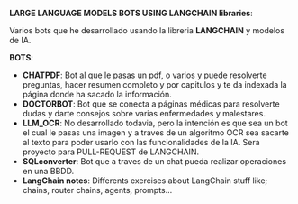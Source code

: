 
**LARGE LANGUAGE MODELS BOTS USING LANGCHAIN libraries**:

Varios bots que he desarrollado usando la libreria **LANGCHAIN** y modelos de IA.

**BOTS**:
- **CHATPDF**: Bot al que le pasas un pdf, o varios y puede resolverte preguntas, hacer resumen completo y por capitulos y te da indexada la página donde ha sacado la información.
- **DOCTORBOT**: Bot que se conecta a páginas médicas para resolverte dudas y darte consejos sobre varias enfermedades y malestares.
- **LLM_OCR**: No desarrollado todavia, pero la intención es que sea un bot el cual le pasas una imagen y a traves de un algoritmo OCR sea sacarte al texto para poder usarlo con las funcionalidades de la IA. Sera proyecto para PULL-REQUEST de LANGCHAIN.
- **SQLconverter**: Bot que a traves de un chat pueda realizar operaciones en una BBDD.
- **LangChain notes**: Differents exercises about LangChain stuff like; chains, router chains, agents, prompts...



